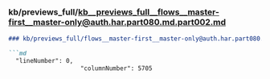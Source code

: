 ### kb/previews_full/kb__previews_full__flows__master-first__master-only@auth.har.part080.md.part002.md

```md
### kb/previews_full/flows__master-first__master-only@auth.har.part080.md (part 002)

```md
  "lineNumber": 0,
                    "columnNumber": 5705
    
```

```

```
